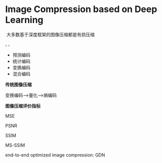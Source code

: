 # Image Compression based on Deep Learning

​	大多数基于深度框架的图像压缩都是有损压缩







<img src="https://pic1.zhimg.com/80/v2-a004a6ca24421dd441134324362c57cc_1440w.jpg" style="zoom:33%;" />



<img src="https://pic2.zhimg.com/80/v2-c411bfca55bec3f85591ab9b866598e5_1440w.webp" style="zoom:30%;" />

- 预测编码
- 统计编码
- 变换编码
- 混合编码



**传统图像压缩**

变换编码——>量化——>熵编码

**图像压缩评价指标**

MSE

PSNR

SSIM

MS-SSIM



end-to-end optimized image compression: GDN
















